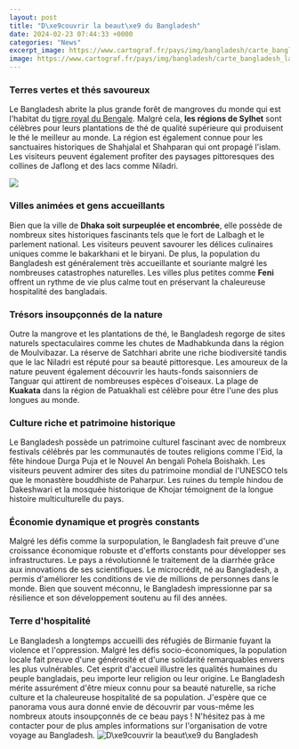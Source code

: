 ```yaml
---
layout: post
title: "D\xe9couvrir la beaut\xe9 du Bangladesh"
date: 2024-02-23 07:44:33 +0000
categories: "News"
excerpt_image: https://www.cartograf.fr/pays/img/bangladesh/carte_bangladesh_langages.png
image: https://www.cartograf.fr/pays/img/bangladesh/carte_bangladesh_langages.png
---
```


### Terres vertes et thés savoureux  
Le Bangladesh abrite la plus grande forêt de mangroves du monde qui est l'habitat du [tigre royal du Bengale](https://thetopnews.github.io/creating-long-form-content-from-outlines/). Malgré cela, **les régions de Sylhet** sont célèbres pour leurs plantations de thé de qualité supérieure qui produisent le thé le meilleur au monde. La région est également connue pour les sanctuaires historiques de Shahjalal et Shahparan qui ont propagé l'islam. Les visiteurs peuvent également profiter des paysages pittoresques des collines de Jaflong et des lacs comme Niladri.  

![](https://c8.alamy.com/comp/WWKKEA/interior-view-of-the-gur-e-amir-in-samarkand-from-les-mosquxe9es-de-samarcande-1905-private-collection-WWKKEA.jpg)
### Villes animées et gens accueillants
Bien que la ville de **Dhaka soit surpeuplée et encombrée**, elle possède de nombreux sites historiques fascinants tels que le fort de Lalbagh et le parlement national. Les visiteurs peuvent savourer les délices culinaires uniques comme le bakarkhani et le biryani. De plus, la population du Bangladesh est généralement très accueillante et souriante malgré les nombreuses catastrophes naturelles. Les villes plus petites comme **Feni** offrent un rythme de vie plus calme tout en préservant la chaleureuse hospitalité des bangladais. 
### Trésors insoupçonnés de la nature
Outre la mangrove et les plantations de thé, le Bangladesh regorge de sites naturels spectaculaires comme les chutes de Madhabkunda dans la région de Moulvibazar. La réserve de Satchhari abrite une riche biodiversité tandis que le lac Niladri est réputé pour sa beauté pittoresque. Les amoureux de la nature peuvent également découvrir les hauts-fonds saisonniers de Tanguar qui attirent de nombreuses espèces d'oiseaux. La plage de **Kuakata** dans la région de Patuakhali est célèbre pour être l'une des plus longues au monde.
### Culture riche et patrimoine historique
Le Bangladesh possède un patrimoine culturel fascinant avec de nombreux festivals célébrés par les communautés de toutes religions comme l'Eid, la fête hindoue Durga Puja et le Nouvel An bengali Pohela Boishakh. Les visiteurs peuvent admirer des sites du patrimoine mondial de l'UNESCO tels que le monastère bouddhiste de Paharpur. Les ruines du temple hindou de Dakeshwari et la mosquée historique de Khojar témoignent de la longue histoire multiculturelle du pays.  
### Économie dynamique et progrès constants
Malgré les défis comme la surpopulation, le Bangladesh fait preuve d'une croissance économique robuste et d'efforts constants pour développer ses infrastructures. Le pays a révolutionné le traitement de la diarrhée grâce aux innovations de ses scientifiques. Le microcrédit, né au Bangladesh, a permis d'améliorer les conditions de vie de millions de personnes dans le monde. Bien que souvent méconnu, le Bangladesh impressionne par sa résilience et son développement soutenu au fil des années.
### Terre d'hospitalité
Le Bangladesh a longtemps accueilli des réfugiés de Birmanie fuyant la violence et l'oppression. Malgré les défis socio-économiques, la population locale fait preuve d'une générosité et d'une solidarité remarquables envers les plus vulnérables. Cet esprit d'accueil illustre les qualités humaines du peuple bangladais, peu importe leur religion ou leur origine. Le Bangladesh mérite assurément d'être mieux connu pour sa beauté naturelle, sa riche culture et la chaleureuse hospitalité de sa population.
J'espère que ce panorama vous aura donné envie de découvrir par vous-même les nombreux atouts insoupçonnés de ce beau pays ! N'hésitez pas à me contacter pour de plus amples informations sur l'organisation de votre voyage au Bangladesh.
![D\xe9couvrir la beaut\xe9 du Bangladesh](https://www.cartograf.fr/pays/img/bangladesh/carte_bangladesh_langages.png)